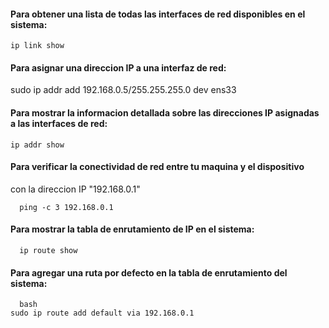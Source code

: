 #### Para obtener una lista de todas las interfaces de red disponibles en el sistema:
```
ip link show
```

#### Para asignar una direccion IP a una interfaz de red:
sudo ip addr add 192.168.0.5/255.255.255.0 dev ens33

#### Para mostrar la informacion detallada sobre las direcciones IP asignadas a las interfaces de red:
```
ip addr show
```

#### Para verificar la conectividad de red entre tu maquina y el dispositivo
con la direccion IP "192.168.0.1"
```
  ping -c 3 192.168.0.1
```

#### Para mostrar la tabla de enrutamiento de IP en el sistema:
```
  ip route show
```

#### Para agregar una ruta por defecto en la tabla de enrutamiento del sistema:
```
  bash
sudo ip route add default via 192.168.0.1
```
